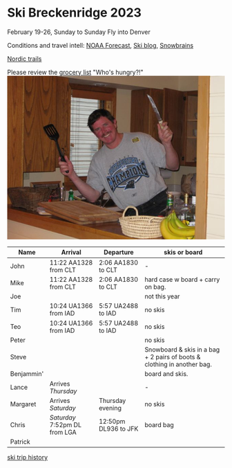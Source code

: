 # Ski Breckenridge 2023

February 19-26, Sunday to Sunday
Fly into Denver

Conditions and travel intell:
[NOAA Forecast](https://forecast.weather.gov/MapClick.php?lat=39.4816&lon=-106.0667),
[Ski blog](https://www.ski.com/blog/),
[Snowbrains](https://snowbrains.com/)

[Nordic trails](https://www.breckenridgenordic.com/)

Please review the [grocery list](groceries)
"Who's hungry?!"
![](0903ski_JacksonHole_Mike.jpg)

Name | Arrival | Departure | skis or board
---|---|----|---|
 John | 11:22 AA1328 from CLT | 2:06 AA1830 to CLT | -
 Mike | 11:22 AA1328 from CLT | 2:06 AA1830 to CLT | hard case w board + carry on bag.
 Joe | | | not this year
 Tim | 10:24 UA1366 from IAD | 5:57 UA2488 to IAD | no skis
 Teo | 10:24 UA1366 from IAD | 5:57 UA2488 to IAD | no skis
 Peter | | | no skis
 Steve | | | Snowboard & skis in a bag + 2 pairs of boots & clothing in another bag.
 Benjammin' | | | board and skis.
 Lance | Arrives *Thursday* | | -
 Margaret | Arrives *Saturday* | Thursday evening | no skis
 Chris | *Saturday* 7:52pm DL from LGA | 12:50pm DL936 to JFK | board bag
 Patrick | | | 

[ski trip history](ski-trip-history)
